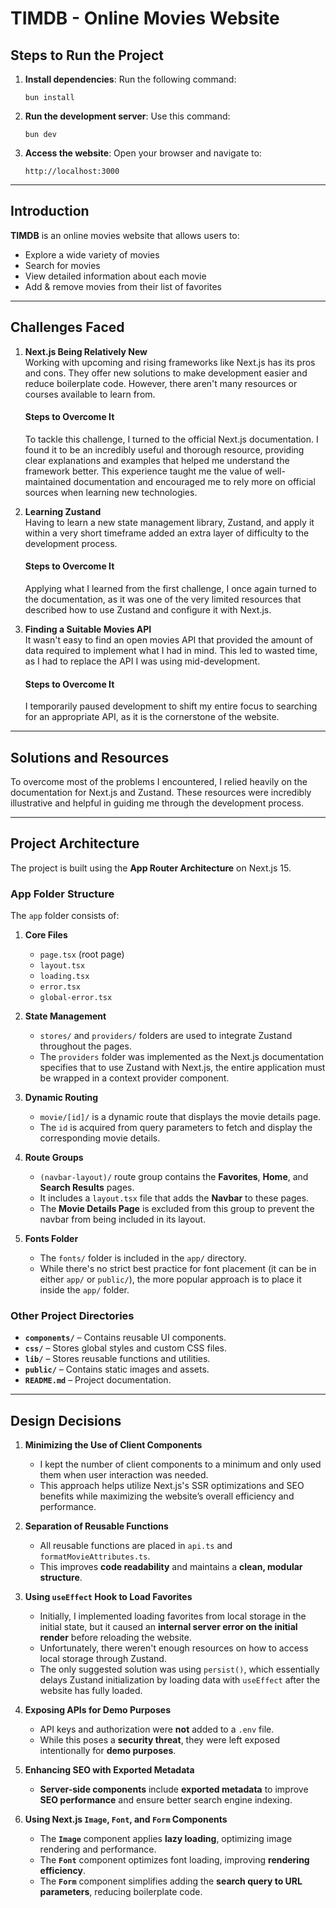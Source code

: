 # TIMDB - Online Movies Website

## Steps to Run the Project

1. **Install dependencies**: Run the following command:
   ```
   bun install
   ```
2. **Run the development server**: Use this command:
   ```
   bun dev
   ```
3. **Access the website**: Open your browser and navigate to:
   ```
   http://localhost:3000
   ```

---

## Introduction

**TIMDB** is an online movies website that allows users to:

- Explore a wide variety of movies
- Search for movies
- View detailed information about each movie
- Add & remove movies from their list of favorites

---

## Challenges Faced

1. **Next.js Being Relatively New**  
   Working with upcoming and rising frameworks like Next.js has its pros and cons. They offer new solutions to make development easier and reduce boilerplate code. However, there aren't many resources or courses available to learn from.

   #### Steps to Overcome It

   To tackle this challenge, I turned to the official Next.js documentation. I found it to be an incredibly useful and thorough resource, providing clear explanations and examples that helped me understand the framework better. This experience taught me the value of well-maintained documentation and encouraged me to rely more on official sources when learning new technologies.

2. **Learning Zustand**  
   Having to learn a new state management library, Zustand, and apply it within a very short timeframe added an extra layer of difficulty to the development process.

   #### Steps to Overcome It

   Applying what I learned from the first challenge, I once again turned to the documentation, as it was one of the very limited resources that described how to use Zustand and configure it with Next.js.

3. **Finding a Suitable Movies API**  
   It wasn't easy to find an open movies API that provided the amount of data required to implement what I had in mind. This led to wasted time, as I had to replace the API I was using mid-development.

   #### Steps to Overcome It

   I temporarily paused development to shift my entire focus to searching for an appropriate API, as it is the cornerstone of the website.

---

## Solutions and Resources

To overcome most of the problems I encountered, I relied heavily on the documentation for Next.js and Zustand. These resources were incredibly illustrative and helpful in guiding me through the development process.

---

## Project Architecture

The project is built using the **App Router Architecture** on Next.js 15.

### App Folder Structure

The `app` folder consists of:

1. **Core Files**

   - `page.tsx` (root page)
   - `layout.tsx`
   - `loading.tsx`
   - `error.tsx`
   - `global-error.tsx`

2. **State Management**

   - `stores/` and `providers/` folders are used to integrate Zustand throughout the pages.
   - The `providers` folder was implemented as the Next.js documentation specifies that to use Zustand with Next.js, the entire application must be wrapped in a context provider component.

3. **Dynamic Routing**

   - `movie/[id]/` is a dynamic route that displays the movie details page.
   - The `id` is acquired from query parameters to fetch and display the corresponding movie details.

4. **Route Groups**

   - `(navbar-layout)/` route group contains the **Favorites**, **Home**, and **Search Results** pages.
   - It includes a `layout.tsx` file that adds the **Navbar** to these pages.
   - The **Movie Details Page** is excluded from this group to prevent the navbar from being included in its layout.

5. **Fonts Folder**
   - The `fonts/` folder is included in the `app/` directory.
   - While there's no strict best practice for font placement (it can be in either `app/` or `public/`), the more popular approach is to place it inside the `app/` folder.

### Other Project Directories

- **`components/`** – Contains reusable UI components.
- **`css/`** – Stores global styles and custom CSS files.
- **`lib/`** – Stores reusable functions and utilities.
- **`public/`** – Contains static images and assets.
- **`README.md`** – Project documentation.

---

## Design Decisions

1. **Minimizing the Use of Client Components**

   - I kept the number of client components to a minimum and only used them when user interaction was needed.
   - This approach helps utilize Next.js's SSR optimizations and SEO benefits while maximizing the website’s overall efficiency and performance.

2. **Separation of Reusable Functions**

   - All reusable functions are placed in `api.ts` and `formatMovieAttributes.ts`.
   - This improves **code readability** and maintains a **clean, modular structure**.

3. **Using `useEffect` Hook to Load Favorites**

   - Initially, I implemented loading favorites from local storage in the initial state, but it caused an **internal server error on the initial render** before reloading the website.
   - Unfortunately, there weren't enough resources on how to access local storage through Zustand.
   - The only suggested solution was using `persist()`, which essentially delays Zustand initialization by loading data with `useEffect` after the website has fully loaded.

4. **Exposing APIs for Demo Purposes**

   - API keys and authorization were **not** added to a `.env` file.
   - While this poses a **security threat**, they were left exposed intentionally for **demo purposes**.

5. **Enhancing SEO with Exported Metadata**

   - **Server-side components** include **exported metadata** to improve **SEO performance** and ensure better search engine indexing.

6. **Using Next.js `Image`, `Font`, and `Form` Components**
   - The **`Image`** component applies **lazy loading**, optimizing image rendering and performance.
   - The **`Font`** component optimizes font loading, improving **rendering efficiency**.
   - The **`Form`** component simplifies adding the **search query to URL parameters**, reducing boilerplate code.
